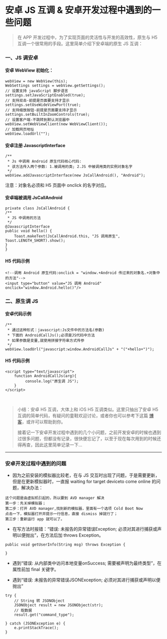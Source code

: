 # 安卓 JS 互调 & 安卓开发过程中遇到的一些问题

> 在 APP 开发过程中，为了实现页面的灵活性与开发的高效性，原生与 H5 互调一个很常用的手段。这里简单介绍下安卓端的原生 JS 互调：


### 一、JS 调安卓

#### 安卓 WebView 初始化：

```
webView = new WebView(this);
WebSettings settings = webView.getSettings();
// 设置支持 javaScript 脚步语言
settings.setJavaScriptEnabled(true);
// 支持双击-前提是页面要支持才显示
settings.setUseWideViewPort(true);
// 支持缩放按钮-前提是页面要支持才显示
settings.setBuiltInZoomControls(true);
// 设置客户端-不跳转到默认浏览器中
webView.setWebViewClient(new WebViewClient());
// 加载网页地址
webView.loadUrl("");

```

#### 安卓注册 JavascriptInterface

```
/**
 * Js 中调用 Android 原生代码核心代码:
 * 该方法传入两个参数: 1.被调用的类; 2.JS 中被调用类的实例对象名字
 */
webView.addJavascriptInterface(new JsCallAndroid(), "Android");
```
注意：对象名必须和 H5 页面中 onclick 的名字对应。

#### 安卓端被调用 JsCallAndroid

```
private class JsCallAndroid {
/**
 * JS 中调用的方法
 */
@JavascriptInterface
public void hello() {
    Toast.makeText(JsCallAndroid.this, "JS 调用原生", Toast.LENGTH_SHORT).show();
}
}
```

#### H5 代码示例

```
<!--调用 Android 原生代码:onclick = "window.+Android 传过来的对象名.+对象中的方法"-->
<input type="button" value="JS 调用 Android" onclick="window.Android.hello()"/>
```

### 二、原生调 JS


#### 安卓代码示例

```
/**
 * 通过这种形式：javascript:Js文件中的方法名(参数) 
 * 下面的 AndroidCallJs();必须是JS代码中方法
 * 如果参数是变量,就使用拼接字符串方式传参
 */
webView.loadUrl("javascript:window.AndroidCallJs" + "("+hello+")");
```

#### H5 代码示例

```
<script type="text/javascript">
    function AndroidCallJs(arg){
         console.log("原生调 JS");
    }
</script>
```

<br>

> 小结：安卓 H5 互调，大体上和 iOS H5 互调类似。这里只抽出了安卓 H5 互调的简单代码，有疑问的童鞋欢迎讨论，或者你也可以参考下这篇 [博客](https://blog.csdn.net/carson_ho/article/details/64904691)，或许可以帮助到你。
> 
> 接着记一下安卓开发过程中遇到的几个小问题，之前开发安卓的时候也遇到过很多问题，但都没有记录，很快便忘记了，以至于现在每次用到的时候还得再查，因此这里简单记录一下...

---

### 安卓开发过程中遇到的问题

- 因为之前安装的模拟器比较老，在与 JS 交互时出现了问题，于是需要更新，但是在更新模拟器时，一直报 waiting for target deviceto come online 的问题，解决办法：

```
这个问题是由虚拟机引起的，所以要到 AVD manager 解决
第一步：先关掉模拟器；
第二步：打开 AVD manager,找到新的模拟器，里面有一个选项 Cold Boot Now
点击一下，模拟器打开并提示一行信息，直接 dismiss 掉就行了；
第三步：重新运行 app 就可以了。
```

- 在写方法时报错：“错误: 未报告的异常错误Exception; 必须对其进行捕获或声明以便抛出”，在方法后加 throws Exception。

```
public void getUserInfo(String msg) throws Exception {
    
}

```

- 遇到“错误: 从内部类中访问本地变量onSuccess; 需要被声明为最终类型”，在属性前加 final 关键字。

- 遇到“错误: 未报告的异常错误JSONException; 必须对其进行捕获或声明以便抛出”

```
try {
    // String 转 JSONObject
    JSONObject result = new JSONObject(str);
    // 取数据
    result.get("command_type");
                
} catch (JSONException e) {
    e.printStackTrace();
}
```